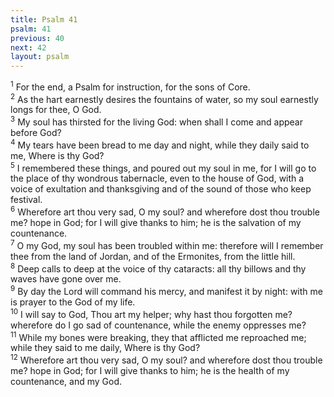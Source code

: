 ```yaml
---
title: Psalm 41
psalm: 41
previous: 40
next: 42
layout: psalm
---
```

<div class="psalm-verse"><sup class="verse-number">1</sup> For the end, a Psalm for instruction, for the sons of Core. </div><div class="psalm-verse"><sup class="verse-number">2</sup> As the hart earnestly desires the fountains of water, so my soul earnestly longs for thee, O God. </div><div class="psalm-verse"><sup class="verse-number">3</sup> My soul has thirsted for the living God: when shall I come and appear before God? </div><div class="psalm-verse"><sup class="verse-number">4</sup> My tears have been bread to me day and night, while they daily said to me, Where is thy God? </div><div class="psalm-verse"><sup class="verse-number">5</sup> I remembered these things, and poured out my soul in me, for I will go to the place of thy wondrous tabernacle, even to the house of God, with a voice of exultation and thanksgiving and of the sound of those who keep festival. </div><div class="psalm-verse"><sup class="verse-number">6</sup> Wherefore art thou very sad, O my soul? and wherefore dost thou trouble me? hope in God; for I will give thanks to him; he is the salvation of my countenance. </div><div class="psalm-verse"><sup class="verse-number">7</sup> O my God, my soul has been troubled within me: therefore will I remember thee from the land of Jordan, and of the Ermonites, from the little hill. </div><div class="psalm-verse"><sup class="verse-number">8</sup> Deep calls to deep at the voice of thy cataracts: all thy billows and thy waves have gone over me. </div><div class="psalm-verse"><sup class="verse-number">9</sup> By day the Lord will command his mercy, and manifest it by night: with me is prayer to the God of my life. </div><div class="psalm-verse"><sup class="verse-number">10</sup> I will say to God, Thou art my helper; why hast thou forgotten me? wherefore do I go sad of countenance, while the enemy oppresses me? </div><div class="psalm-verse"><sup class="verse-number">11</sup> While my bones were breaking, they that afflicted me reproached me; while they said to me daily, Where is thy God? </div><div class="psalm-verse"><sup class="verse-number">12</sup> Wherefore art thou very sad, O my soul? and wherefore dost thou trouble me? hope in God; for I will give thanks to him; he is the health of my countenance, and my God. </div>